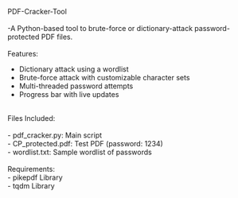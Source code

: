 PDF-Cracker-Tool<br>
<br>
-A Python-based tool to brute-force or dictionary-attack password-protected PDF files.<br>
<br>
Features:<br>
- Dictionary attack using a wordlist
- Brute-force attack with customizable character sets
- Multi-threaded password attempts
- Progress bar with live updates
<br> 
Files Included:<br>
<br>
- pdf_cracker.py: Main script<br>
- CP_protected.pdf: Test PDF (password: 1234)<br>
- wordlist.txt: Sample wordlist of passwords<br>
<br>
Requirements:<br>
- pikepdf Library<br>
- tqdm Library<br>
<br>
